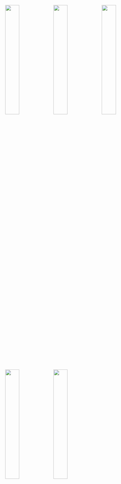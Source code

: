 <img width="30%" src="https://user-images.githubusercontent.com/31420144/103463658-81835880-4d60-11eb-9811-2c5ec591a466.png"></img>
<img width="30%" src="https://user-images.githubusercontent.com/31420144/103463619-4123da80-4d60-11eb-838e-64d6673c31dc.png"></img>
<img width="30%" src="https://user-images.githubusercontent.com/31420144/103463609-336e5500-4d60-11eb-820f-9d95337aa88e.png"></img>
<img width="30%" src="https://user-images.githubusercontent.com/31420144/103463605-29e4ed00-4d60-11eb-9d1f-d233b9261fa3.png"></img>
<img width="30%" src="https://user-images.githubusercontent.com/31420144/103463613-39643600-4d60-11eb-8abe-fe5d20e34d7d.png"></img>
